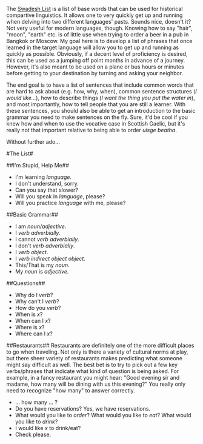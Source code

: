 <!-- layout: post
categories: 
- languages
title: The Parry List
date: 2014-04-02
-->

The [Swadesh List](http://en.wikipedia.org/wiki/Swadesh_list) is a list of base words that can be used for historical compartive linguistics.  It allows one to very quickly get up and running when delving into two different languages' pasts. Sounds nice, doesn't it? Not very useful for modern languages, though. Knowing how to say "hair", "moon", "earth" etc. is of little use when trying to order a beer in a pub in Bangkok or Moscow.  My goal here is to develop a list of phrases that once learned in the target language will allow you to get up and running as quickly as possible. Obviously, if a decent level of proficiency is desired, this can be used as a jumping off point months in advance of a journey.  However, it's also meant to be used on a plane or bus hours or minutes before getting to your destination by turning and asking your neighbor.

The end goal is to have a list of sentences that include common words that are hard to ask about (e.g. how, why, when), common sentence structures (<em>I would like...</em>), how to describe things (<em>I want the thing you put the water in</em>), and most importantly, how to tell people that you are still a learner. With these sentences, you should also be able to get an introduction to the basic grammar you need to make sentences on the fly. Sure, it'd be cool if you knew how and when to use the vocative case in Scottish Gaelic, but it's really not that important relative to being able to order _uisge beatha_.

Without further ado...
<!-- more -->
#The List#

##I'm Stupid, Help Me##
* I'm learning _language_.
* I don't understand, sorry.
* Can you say that slower?
* Will you speak in _language_, please?
* Will you practice _language_ with me, please?


##Basic Grammar##
* I am _noun/adjective_.
* I _verb_ _adverbially_.
* I cannot _verb_ _adverbially_.
* I don't _verb_ _adverbially_.
* I _verb_ _object_.
* I _verb_ _indirect object_ _object_.
* This/That is my _noun_.
* My _noun_ is _adjective_.

##Questions##
* Why do I _verb_?
* Why can't I _verb_?
* How do you _verb_?
* When is _x_?
* When can I _x_?
* Where is _x_?
* Where can I _x_?

##Restaurants##
Restaurants are definitely one of the more difficult places to go when traveling. Not only is there a variety of cultural norms at play, but there sheer variety of restaurants makes predicting what someone might say difficult as well. The best bet is to try to pick out a few key verbs/phrases that indicate what kind of question is being asked. For example, in a fancy restaurant you might hear: "Good evening sir and madame, how many will be dining with us this evening?" You really only need to recognize "how many" to answer correctly.
* ... how many ... ?
* Do you have reservations? Yes, we have reservations.
* What would you like to _order_? What would you like to _eat_? What would you like to _drink_?
* I would like _x_ to drink/eat?
* Check please.
